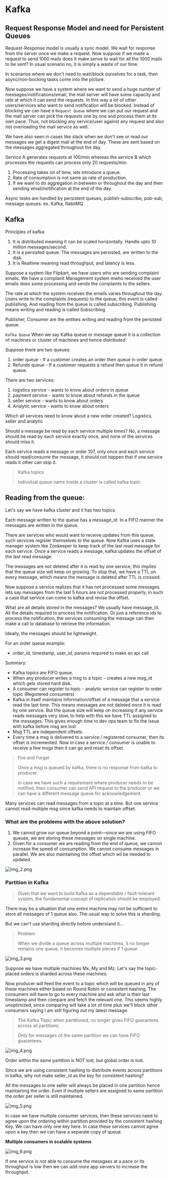 # Kafka

## Request Response Model and need for Persistent Queues
Request-Response model is usually a sync model. We wait for response from the server once we make a request.
Now suppose if we made a request to send 1000 mails does it make sense to wait for all the 1000 mails to be sent?
In usual scenario no, it is simply a waste of our time. 

In scenarios where we don't need to wait/block ourselves for a task, then async/non-bocking tasks come into the picture. 

Now suppose we have a system where we want to send a huge number of messages/notifications/email, the mail server will have some capacity and rate at which it can send the requests.
In this way a lot of other users/services who want to send notification will be blocked. Instead of blocking we can have a `Request Queue`
where we can put our request and the mail server can pick the requests one by one and process them at its own pace.
Thus, not blocking any service/user against any request and also not overloading the mail service as well.

We have also seen in cases like slack when we don't see or read our messages we get a digest mail at the end of day. These are sent based on the messages aggregated throughout the day. 

Service A generates requests at 100/min whereas the service B which processes the requests can process only 20 requests/min.

1. Processing takes lot of time, lets introduce a queue.
2. Rate of consumption is not same as rate of production.
3. If we want to do aggregation in between or throughout the day and then sending email/notification at the end of the day.

Async tasks are handled by persistent queues, publish-subscribe, pub-sub, message queues.
ex. Kafka, RabitMQ

## Kafka

Principles of kafka:
1. It is distributed meaning it can be scaled horizontally. Handle upto 10 million messages/second.
2. It is a persisted queue. The messages are persisted, are written to the disk.
3. It is Realtime meaning read throughput, and latency is less.

Suppose a system like Flipkart, we have users who are sending complaint emails. We have a complaint Management system mwho received the user emails
does some processing and sends the complaints to the sellers.

The rate at which the system receives the emails varies throughout the day.
Users write to the complaints (requests) to the queue, this event is called publishing. 
And reading from the queue is called subscribing.
Publishing means writing and reading is called Subscribing 

Publisher, Consumer are the entities writing and reading from the persisted queue.

`Kafka Queue`
When we say Kafka queue or message queue it is a collection of machines or cluster of machines and hence distributed.

Suppose there are two queues:
1. order queue - If a customer creates an order then queue in order queue.
2. Refunds queue - If a customer requests a refund then queue it in refund queue.

There are two services:
1. logistics service - wants to know about orders in queue
2. payment service - wants to know about refunds in the queue
3. seller service - wants to know about orders
4. Analytic service - wants to know about orders

Which all services need to know about a new order created?
Logistics, seller and analytic

Should a message be read by each service multiple times? 
No, a message should be read by each service exactly once, and none of the services should miss it.

Each service reads a message or order 107, only once and each service should read/consume the message, it should  not happen that if one service reads it other can skip it. 

> Kafka topics
> 
> Individual queue name inside a cluster is called kafka topic.

## Reading from the queue:
Let's say we have kafka cluster and it has two topics.

Each message written to the queue has a message_id. In a FIFO manner the messages are written in the queue.

There are services who would want to receive updates from this queue, such services register themselves to the queue.
Now Kafka uses a state manager system like Zookeeper to keep track of the last read message for each service.
Once a service reads a message, kafka updates the offset of the last read message.

The messages are not deleted after it is read by one service; this implies that the queue size will keep on growing.
To stop that, we have a TTL on every message, which means the message is deleted after TTL is crossed.

Now suppose a service realizes that it has not processed some messages lets say messages from the last 5 hours are not processed properly, 
in such a case that service can come to kafka and revise the offset.

What are all details stored in the messages?
We usually have message_id. All the details required to process the notification.
Or just a reference ids to process the notification, the services consuming the message can then make a call to database to retrieve the information.

Ideally, the messages should be lightweight.

For an order queue example:
* order_id, timestamp, user_id, params required to make an api call

Summary:
* Kafka topics are FIFO queue.
* When any producer writes a msg to a topic - creates a new msg_id which gets stored hard disk.
* A consumer can register to topic - analytic service can register to order topic (Registered consumers)
* Kafka in itself maintains information/offset of a message that a service read the last time. This means messages are not deleted once it is read by one service. 
But the queue size will keep on increasing if any service reads messages very slow, to help with this we have TTL assigned to the messages. This gives enough time to dev ops team to fix the issue with kafka before msg are lost. 
* Msg TTL are independent offsets.
* Every time a msg is delivered to a service / registered consumer, then its offset is incremented. Now in case a service / consumer is unable to receive a few msgs then it can go and reset its offset.


> Fire and Forget
> 
> Once a msg is queued by kafka, there is no response from kafka to producer.
> 
> In case we have such a requirement where producer needs to be notified, then consumer can send API request to the producer 
> or we can have a different message queue for acknowledgement.

Many services can read messages from a topic at a time. But one service cannot read multiple msg since kafka needs to maintain offset.

### What are the problems with the above solution?

1. We cannot grow our queue beyond a point—since we are using FIFO queues, we are storing these messages on single machine.
2. Given for a consumer we are reading from the end of queue, we cannot increase the speed of consumption. We cannot consume messages in parallel. We are also maintaining the offset which wil be needed to updated.

![img_2.png](../images/kafka-2.png)

### Partition in Kafka

> Given that we want to build Kafka as a dependable / fault-tolerant system, the fundamental concept of replication should be employed.


There may be a situation that one entire machine may not be sufficient to store all messages of 1 queue also.
The usual way to solve this is sharding.

But we can't use sharding directly before understand it...

> Problem
> 
> When we divide a queue across multiple machines, it no longer remains one queue, it becomes multiple pieces if 1 queue

![img_3.png](../images/kafka-3.png)

Suppose we have multiple machines Mx, My and Mz. Let's say the topic-placed orders is sharded across these machines.

Now producer will feed the event to a topic which will be queued in any of these machines either based on Round Robin or consistent hashing.
The consumers will have to go to every machine and ask what is their last timestamp and then compare and fetch the relevant one. 
This seems highly unoptimized, since comparing will take a lot of time plus we'll block other consumers saying I am still figuring out my latest message.

> The Kafka Topic when partitioned, no longer gives FIFO guarantees across all partitions.
> 
> Only for messages of the same partition we can have FIFO guarantees.

![img_4.png](../images/kafka-4.png)

Order within the same partition is NOT lost, but global order is lost.

Since we are using consistent hashing to distribute events across partitions in kafka, why not make seller_id as the key for consistent hashing?

All the messages to one seller will always be placed in one partition hence maintaining the order. 
Even if multiple sellers are assigned to same partition the order per seller is still maintained.

![img_5.png](../images/kafka-5.png)

In case we have multiple consumer services, then these services need to agree upon the ordering within partition provided by the consistent hashing Key. We can have only one key here.
In case these services cannot agree upon a key then we can have a separate copy of queue.

**Multiple consumers in scalable systems**

![img_6.png](../images/img_6.png)

If one service is not able to consume the messgaes at a pace or its throughput is low then we can add more app servers to increase the throughput.
